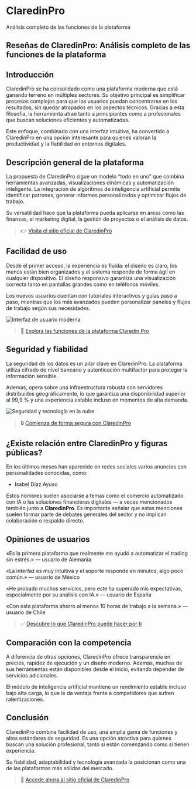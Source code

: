 # ClaredinPro
Análisis completo de las funciones de la plataforma
## Reseñas de ClaredinPro: Análisis completo de las funciones de la plataforma

## Introducción
ClaredinPro se ha consolidado como una plataforma moderna que está ganando terreno en múltiples sectores. Su objetivo principal es simplificar procesos complejos para que los usuarios puedan concentrarse en los resultados, sin quedar atrapados en los aspectos técnicos. Gracias a esta filosofía, la herramienta atrae tanto a principiantes como a profesionales que buscan soluciones eficientes y automatizadas.

Este enfoque, combinado con una interfaz intuitiva, ha convertido a ClaredinPro en una opción interesante para quienes valoran la productividad y la fiabilidad en entornos digitales.

## Descripción general de la plataforma
La propuesta de ClaredinPro sigue un modelo “todo en uno” que combina herramientas avanzadas, visualizaciones dinámicas y automatización inteligente. La integración de algoritmos de inteligencia artificial permite identificar patrones, generar informes personalizados y optimizar flujos de trabajo.

Su versatilidad hace que la plataforma pueda aplicarse en áreas como las finanzas, el marketing digital, la gestión de proyectos o el análisis de datos.

> 👉 [Visita el sitio oficial de ClaredinPro](https://claredin-pro.net)

## Facilidad de uso
Desde el primer acceso, la experiencia es fluida: el diseño es claro, los menús están bien organizados y el sistema responde de forma ágil en cualquier dispositivo. El diseño responsivo garantiza una visualización correcta tanto en pantallas grandes como en teléfonos móviles.

Los nuevos usuarios cuentan con tutoriales interactivos y guías paso a paso, mientras que los más avanzados pueden personalizar paneles y flujos de trabajo según sus necesidades.

![Interfaz de usuario moderna](https://images.unsplash.com/photo-1607252650355-f7fd0460ccdb?auto=format&fit=crop&w=1170&q=80)

> 🔗 [Explora las funciones de la plataforma Claredin Pro](https://claredin-pro.net)

## Seguridad y fiabilidad
La seguridad de los datos es un pilar clave en ClaredinPro. La plataforma utiliza cifrado de nivel bancario y autenticación multifactor para proteger la información sensible.

Además, opera sobre una infraestructura robusta con servidores distribuidos geográficamente, lo que garantiza una disponibilidad superior al 99,9 % y una experiencia estable incluso en momentos de alta demanda.

![Seguridad y tecnología en la nube](https://images.unsplash.com/photo-1518770660439-4636190af475?auto=format&fit=crop&w=1170&q=80)

> 🔒 [Comienza de forma segura con ClaredinPro](https://claredin-pro.net)

## ¿Existe relación entre ClaredinPro y figuras públicas?
En los últimos meses han aparecido en redes sociales varios anuncios con personalidades conocidas, como:

- Isabel Díaz Ayuso

Estos nombres suelen asociarse a temas como el comercio automatizado con IA o las soluciones financieras digitales — a veces mencionados también junto a **ClaredinPro**. Es importante señalar que estas menciones suelen formar parte de debates generales del sector y no implican colaboración o respaldo directo.

## Opiniones de usuarios
«Es la primera plataforma que realmente me ayudó a automatizar el trading sin estrés.» — usuario de Alemania

«La interfaz es muy intuitiva y el soporte responde en minutos, algo poco común.» — usuario de México

«He probado muchos servicios, pero este ha superado mis expectativas, especialmente por su análisis con IA.» — usuario de España

«Con esta plataforma ahorro al menos 10 horas de trabajo a la semana.» — usuario de Chile

> ✅ [Descubre lo que ClaredinPro puede hacer por ti](https://claredin-pro.net)

## Comparación con la competencia
A diferencia de otras opciones, ClaredinPro ofrece transparencia en precios, rapidez de ejecución y un diseño moderno. Además, muchas de sus herramientas están disponibles desde el inicio, evitando depender de servicios adicionales.

El módulo de inteligencia artificial mantiene un rendimiento estable incluso bajo alta carga, lo que le da ventaja frente a competidores que sufren ralentizaciones.

## Conclusión
ClaredinPro combina facilidad de uso, una amplia gama de funciones y altos estándares de seguridad. Es una opción atractiva para quienes buscan una solución profesional, tanto si están comenzando como si tienen experiencia.

Su fiabilidad, adaptabilidad y tecnología avanzada la posicionan como una de las plataformas más sólidas del mercado.

> 🚀 [Accede ahora al sitio oficial de ClaredinPro](https://claredin-pro.net)
